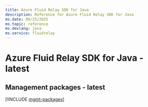 ```yaml
---
title: Azure Fluid Relay SDK for Java
description: Reference for Azure Fluid Relay SDK for Java
ms.date: 09/25/2025
ms.topic: reference
ms.devlang: java
ms.service: fluidrelay
---
```

# Azure Fluid Relay SDK for Java - latest

## Management packages - latest
[!INCLUDE [mgmt-packages](fluid-relay-mgmt-index.md)]